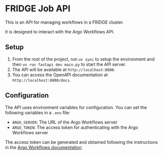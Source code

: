 # FRIDGE Job API

This is an API for managing workflows in a FRIDGE cluster.

It is designed to interact with the Argo Workflows API.

## Setup

1. From the root of the project, run `uv sync` to setup the environment and then `uv run fastapi dev main.py` to start the API server.
2. The API will be available at `http://localhost:8000`.
3. You can access the OpenAPI documentation at `http://localhost:8000/docs`.

## Configuration

The API uses environment variables for configuration. You can set the following variables in a `.env` file:
- `ARGO_SERVER`: The URL of the Argo Workflows server
- `ARGO_TOKEN`: The access token for authenticating with the Argo Workflows server

The access token can be generated and obtained following the instructions in the [Argo Workflows documentation](https://argo-workflows.readthedocs.io/en/latest/access-token/)

